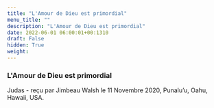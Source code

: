 ```yaml
---
title: "L'Amour de Dieu est primordial"
menu_title: ""
description: "L'Amour de Dieu est primordial"
date: 2022-06-01 06:00:01+00:1310
draft: False
hidden: True
weight:
---
```

### L'Amour de Dieu est primordial

Judas - reçu par Jimbeau Walsh le 11 Novembre 2020, Punalu’u, Oahu, Hawaii, USA.



